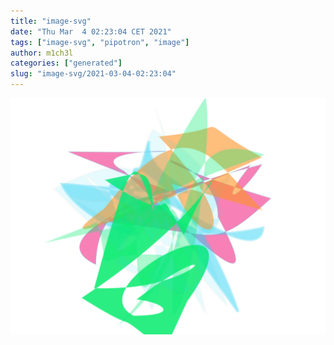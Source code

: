 ```yaml
---
title: "image-svg"
date: "Thu Mar  4 02:23:04 CET 2021"
tags: ["image-svg", "pipotron", "image"]
author: m1ch3l
categories: ["generated"]
slug: "image-svg/2021-03-04-02:23:04"
---
```


![](image.svg)
